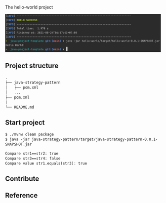 The hello-world project

<div align="center">
    <img src="./assets/images/hello_world.png"/>
</div>


## Project structure
```
.
├── java-strategy-pattern
│   ├── pom.xml
│   ...
├── pom.xml
|
└── README.md
```

## Start project

```shell
$ ./mvnw clean package
$ java -jar java-strategy-pattern/target/java-strategy-pattern-0.0.1-SNAPSHOT.jar
```

```shell
Compare str1==str2: true
Compare str3==str4: false
Compare value str1.equals(str3): true
```

## Contribute

## Reference